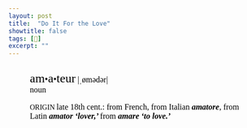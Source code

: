 ```yaml
---
layout: post
title:  "Do It For the Love"
showtitle: false
tags: [📖]
excerpt: ""
---
```

<div class="defs" style="margin: 3em; margin-top: 2em; ">
	<span
		class="Apple-style-span"
		style="border-collapse: separate; color: rgb(0, 0, 0); font-family: Times; font-size: medium; font-style: normal; font-variant: normal; font-weight: normal; letter-spacing: normal; line-height: normal; orphans: 2; text-align: auto; text-indent: 0px; text-transform: none; white-space: normal; widows: 2; word-spacing: 0px; -webkit-border-horizontal-spacing: 0px; -webkit-border-vertical-spacing: 0px; -webkit-text-decorations-in-effect: none; -webkit-text-size-adjust: auto; -webkit-text-stroke-width: 0px; "
	>
		<!-- wordid: 2115-->
		<div class="def" style="margin-top: 1em; ">
			<span class="def" style="font-family: Baskerville; ">
				<span class="hwGrp" d:priority="2" style="font-weight: normal; ">
					<span class="hw" d:priority="2" d:dhw="1" style="font-size: 24px; ">am<span class="hsb" style="font-size: 75%; ">•</span>a<span class="hsb" style="font-size: 75%; ">•</span>teur</span>
					<span class="pronGrp" d:priority="2" style="font-weight: normal; ">
						<span class="pr" d:pr="US_IPA" type="US_IPA" style="font-family: HiraMinPro-W3; "> |ˌømədər|</span>
					</span>
				</span>
				<span class="SB" style="display: block; margin-left: 1em; text-indent: -1em; ">
					<span class="prelim"><span class="ps" d:ps="1" style="font-weight: normal; "> noun </span></span>
				</span>
				<span class="etymBlock" d:priority="2" style="display: block; margin-top: 1em; text-indent: 0px; ">
					<span class="lbl" style="font-size: 14px; ">ORIGIN </span><span class="date" style="font-weight: normal; ">late 18th cent.</span>: from<span class="lang" style="font-weight: normal; "> French</span>, from
					<span class="lang" style="font-weight: normal; "> Italian </span><span class="ff" style="font-weight: 600; font-style: italic; "> amatore</span>, from<span class="lang" style="font-weight: normal; "> Latin </span>
					<span class="ff" style="font-weight: 600; font-style: italic; "> amator </span><span class="trans" style="font-weight: 600; font-style: italic; "> ‘lover,’ </span>from
					<span class="ff" style="font-weight: 600; font-style: italic; "> amare </span><span class="trans" style="font-weight: 600; font-style: italic; "> ‘to love.’ </span>
				</span>
			</span>
		</div>
	</span>
</div>
